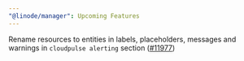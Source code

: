 ```yaml
---
"@linode/manager": Upcoming Features
---
```


Rename resources to entities in labels, placeholders, messages and warnings in `cloudpulse alerting` section ([#11977](https://github.com/linode/manager/pull/11977))
